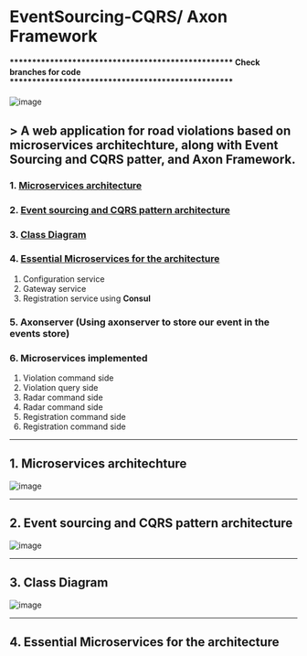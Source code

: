 # EventSourcing-CQRS/ Axon Framework
#### ************************************************** Check branches for code **************************************************
![image](https://user-images.githubusercontent.com/79362593/209576147-ec7d8b0e-f431-4381-9b34-bf9f6e711f46.png)

## > A web application for road violations based on microservices architechture, along with Event Sourcing and CQRS patter, and **Axon** Framework. 


### 1. [Microservices architecture](#1-microservices-architechture)
### 2. [Event sourcing and CQRS pattern architecture](#2-event-sourcing-and-cqrs-pattern-architecture)
### 3. [Class Diagram](#3-class-diagram)
### 4. [Essential Microservices for the architecture](#4-essential-microservices-for-the-architecture)
   1. Configuration service
   2. Gateway service
   3. Registration service using **Consul**
### 5. Axonserver (Using axonserver to store our event in the events store)
### 6. Microservices implemented
   1. Violation command side
   2. Violation query side
   3. Radar command side
   4. Radar command side
   5. Registration command side
   6. Registration command side

***


## 1. Microservices architechture
![image](https://user-images.githubusercontent.com/79362593/209573467-f928cc8e-478f-4b4a-b6e0-b8be2e969fb1.png)

***

## 2. Event sourcing and CQRS pattern architecture
![image](https://user-images.githubusercontent.com/79362593/209573208-42c5140c-5763-48b5-95b8-2512d5962c15.png)

***

## 3. Class Diagram
![image](https://user-images.githubusercontent.com/79362593/209575984-ac7566ef-45ef-4c04-95cc-3aaa7dc03328.png)

***

## 4. Essential Microservices for the architecture









